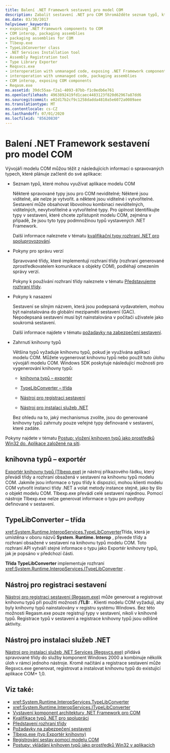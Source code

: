 ```yaml
---
title: Balení .NET Framework sestavení pro model COM
description: Zabalit sestavení .NET pro COM Shromážděte seznam typů, které mohou aplikace modelu COM spotřebovat, pokyny pro správu verzí a nasazení a knihovnu typů.
ms.date: 03/30/2017
helpviewer_keywords:
- exposing .NET Framework components to COM
- COM interop, packaging assemblies
- packaging assemblies for COM
- Tlbexp.exe
- TypeLibConverter class
- .NET Services Installation tool
- Assembly Registration tool
- Type Library Exporter
- Reqsvcs.exe
- interoperation with unmanaged code, exposing .NET Framework components
- interoperation with unmanaged code, packaging assemblies
- COM interop, exposing COM components
- Reqasm.exe
ms.assetid: 39dc55aa-f2a1-4093-87bb-f1c0edb6e761
ms.openlocfilehash: 4963892419fd1caec4483123f820d62967a87dd6
ms.sourcegitcommit: e02d17b2cf9c1258dadda4810a5e6072a0089aee
ms.translationtype: MT
ms.contentlocale: cs-CZ
ms.lasthandoff: 07/01/2020
ms.locfileid: "85620830"
---
```

# <a name="packaging-a-net-framework-assembly-for-com"></a>Balení .NET Framework sestavení pro model COM

Vývojáři modelu COM můžou těžit z následujících informací o spravovaných typech, které plánuje začlenit do své aplikace:

- Seznam typů, které mohou využívat aplikace modelu COM

  Některé spravované typy jsou pro COM neviditelné; Některé jsou viditelné, ale nelze je vytvořit. a některé jsou viditelné i vytvořitelné. Sestavení může obsahovat libovolnou kombinaci neviditelných, viditelných, nevytvořitelné a vytvořitelné typy. Pro úplnost Identifikujte typy v sestavení, které chcete zpřístupnit modelu COM, zejména v případě, že jsou tyto typy podmnožinou typů vystavených .NET Framework.

  Další informace naleznete v tématu [kvalifikační typy rozhraní .NET pro spoluprovozování](../../standard/native-interop/qualify-net-types-for-interoperation.md).

- Pokyny pro správu verzí

  Spravované třídy, které implementují rozhraní třídy (rozhraní generované zprostředkovatelem komunikace s objekty COM), podléhají omezením správy verzí.

  Pokyny k používání rozhraní třídy naleznete v tématu [Představujeme rozhraní třídy](../../standard/native-interop/com-callable-wrapper.md#introducing-the-class-interface).

- Pokyny k nasazení

  Sestavení se silným názvem, která jsou podepsaná vydavatelem, mohou být nainstalována do globální mezipaměti sestavení (GAC). Nepodepsaná sestavení musí být nainstalována v počítači uživatele jako soukromá sestavení.

  Další informace najdete v tématu [požadavky na zabezpečení sestavení](../../standard/assembly/security-considerations.md).

- Zahrnutí knihovny typů

  Většina typů vyžaduje knihovnu typů, pokud je využívána aplikací modelu COM. Můžete vygenerovat knihovnu typů nebo použít tuto úlohu vývojáři modelu COM. Windows SDK poskytuje následující možnosti pro vygenerování knihovny typů:

  - [knihovna typů – exportér](#cpconpackagingassemblyforcomanchor1)

  - [TypeLibConverter – třída](#cpconpackagingassemblyforcomanchor2)

  - [Nástroj pro registraci sestavení](#cpconpackagingassemblyforcomanchor3)

  - [Nástroj pro instalaci služeb .NET](#cpconpackagingassemblyforcomanchor4)

  Bez ohledu na to, jaký mechanismus zvolíte, jsou do generované knihovny typů zahrnuty pouze veřejné typy definované v sestavení, které zadáte.

Pokyny najdete v tématu [Postup: vložení knihoven typů jako prostředků Win32 do. Aplikace založené na síti](https://docs.microsoft.com/previous-versions/dotnet/netframework-4.0/ww9a897z(v=vs.100)).

<a name="cpconpackagingassemblyforcomanchor1"></a>

## <a name="type-library-exporter"></a>knihovna typů – exportér

[Exportér knihovny typů (Tlbexp.exe)](../tools/tlbexp-exe-type-library-exporter.md) je nástroj příkazového řádku, který převádí třídy a rozhraní obsažená v sestavení na knihovnu typů modelu COM. Jakmile jsou informace o typu třídy k dispozici, mohou klienti modelu COM vytvořit instanci třídy .NET a volat metody instance stejně, jako by šlo o objekt modelu COM. Tlbexp.exe převádí celé sestavení najednou. Pomocí nástroje Tlbexp.exe nelze generovat informace o typu pro podtypy definované v sestavení.

<a name="cpconpackagingassemblyforcomanchor2"></a>

## <a name="typelibconverter-class"></a>TypeLibConverter – třída

<xref:System.Runtime.InteropServices.TypeLibConverter>Třída, která je umístěna v oboru názvů **System. Runtime. Interop** , převede třídy a rozhraní obsažené v sestavení na knihovnu typů modelu COM. Toto rozhraní API vytváří stejné informace o typu jako Exportér knihovny typů, jak je popsáno v předchozí části.

**Třída TypeLibConverter** implementuje rozhraní <xref:System.Runtime.InteropServices.ITypeLibConverter> .

<a name="cpconpackagingassemblyforcomanchor3"></a>

## <a name="assembly-registration-tool"></a>Nástroj pro registraci sestavení

[Nástroj pro registraci sestavení (Regasm.exe)](../tools/regasm-exe-assembly-registration-tool.md) může generovat a registrovat knihovnu typů při použití možnosti **/TLB:** . Klienti modelu COM vyžadují, aby byly knihovny typů nainstalovány v registru systému Windows. Bez této možnosti Regasm.exe pouze registrují typy v sestavení, nikoli v knihovně typů. Registrace typů v sestavení a registrace knihovny typů jsou odlišné aktivity.

<a name="cpconpackagingassemblyforcomanchor4"></a>

## <a name="net-services-installation-tool"></a>Nástroj pro instalaci služeb .NET

[Nástroj pro instalaci služeb .NET Services (Regsvcs.exe)](../tools/regsvcs-exe-net-services-installation-tool.md) přidává spravované třídy do služby komponent Windows 2000 a kombinuje několik úloh v rámci jednoho nástroje. Kromě načítání a registrace sestavení může Regsvcs.exe generovat, registrovat a instalovat knihovnu typů do existující aplikace COM+ 1,0.

## <a name="see-also"></a>Viz také:

- <xref:System.Runtime.InteropServices.TypeLibConverter>
- <xref:System.Runtime.InteropServices.ITypeLibConverter>
- [Vystavení komponent architektury .NET Framework pro COM](exposing-dotnet-components-to-com.md)
- [Kvalifikace typů .NET pro spolupráci](../../standard/native-interop/qualify-net-types-for-interoperation.md)
- [Představení rozhraní třídy](../../standard/native-interop/com-callable-wrapper.md#introducing-the-class-interface)
- [Požadavky na zabezpečení sestavení](../../standard/assembly/security-considerations.md)
- [Tlbexp.exe (typ Exportér knihovny)](../tools/tlbexp-exe-type-library-exporter.md)
- [Registrování sestav pomocí modelu COM](registering-assemblies-with-com.md)
- [Postupy: vkládání knihoven typů jako prostředků Win32 v aplikacích](https://docs.microsoft.com/previous-versions/dotnet/netframework-4.0/ww9a897z(v=vs.100))

